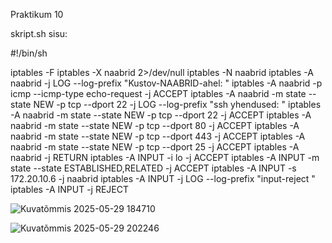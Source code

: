 Praktikum 10

skript.sh sisu:

#!/bin/sh  

iptables -F
iptables -X naabrid 2>/dev/null
iptables -N naabrid
iptables -A naabrid -j LOG --log-prefix "Kustov-NAABRID-ahel: "
iptables -A naabrid -p icmp --icmp-type echo-request -j ACCEPT
iptables -A naabrid -m state --state NEW -p tcp --dport 22 -j LOG --log-prefix "ssh yhendused: "
iptables -A naabrid -m state --state NEW -p tcp --dport 22 -j ACCEPT
iptables -A naabrid -m state --state NEW -p tcp --dport 80 -j ACCEPT
iptables -A naabrid -m state --state NEW -p tcp --dport 443 -j ACCEPT
iptables -A naabrid -m state --state NEW -p tcp --dport 25 -j ACCEPT
iptables -A naabrid -j RETURN
iptables -A INPUT -i lo -j ACCEPT
iptables -A INPUT -m state --state ESTABLISHED,RELATED -j ACCEPT
iptables -A INPUT -s 172.20.10.6 -j naabrid
iptables -A INPUT -j LOG --log-prefix "input-reject "
iptables -A INPUT -j REJECT

![Kuvatõmmis 2025-05-29 184710](https://github.com/user-attachments/assets/645dbea1-86ea-4325-923f-87557c62d678)

![Kuvatõmmis 2025-05-29 202246](https://github.com/user-attachments/assets/a4388e40-cd1f-47a9-b4b9-1d90a043a17d)
